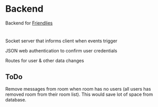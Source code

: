 # Backend

Backend for [Friendlies](https://github.com/wepukka/Friendlies)

#

Socket server that informs client when events trigger

JSON web authentication to confirm user credentials

Routes for user & other data changes

## ToDo

Remove messages from room when room has no users (all users has removed room from their room list). This would save lot of space from database.
